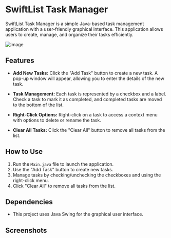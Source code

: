 # SwiftList Task Manager

SwiftList Task Manager is a simple Java-based task management application with a user-friendly graphical interface. This application allows users to create, manage, and organize their tasks efficiently.

![image](https://github.com/garghg/SwiftList/assets/139658164/9fa75541-92c8-4d0f-a9a3-699711942481)


## Features

- **Add New Tasks:** Click the "Add Task" button to create a new task. A pop-up window will appear, allowing you to enter the details of the new task.

- **Task Management:** Each task is represented by a checkbox and a label. Check a task to mark it as completed, and completed tasks are moved to the bottom of the list.

- **Right-Click Options:** Right-click on a task to access a context menu with options to delete or rename the task.

- **Clear All Tasks:** Click the "Clear All" button to remove all tasks from the list.

## How to Use

1. Run the `Main.java` file to launch the application.
2. Use the "Add Task" button to create new tasks.
3. Manage tasks by checking/unchecking the checkboxes and using the right-click menu.
4. Click "Clear All" to remove all tasks from the list.

## Dependencies

- This project uses Java Swing for the graphical user interface.

## Screenshots
